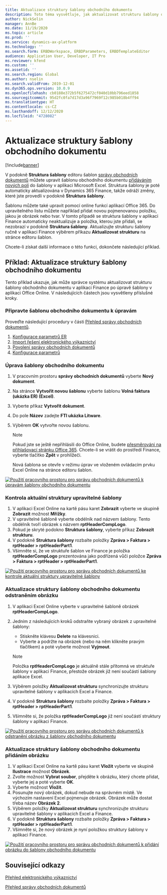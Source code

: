 ```yaml
---
title: Aktualizace struktury šablony obchodního dokumentu
description: Toto téma vysvětluje, jak aktualizovat strukturu šablony obchodního dokumentu pomocí funkce správy obchodních dokumentů.
author: NickSelin
manager: AnnBe
ms.date: 11/19/2020
ms.topic: article
ms.prod: ''
ms.service: dynamics-ax-platform
ms.technology: ''
ms.search.form: ERBDWorkspace, ERBDParameters, ERBDTemplateEditor
audience: Application User, Developer, IT Pro
ms.reviewer: kfend
ms.custom: ''
ms.assetid: ''
ms.search.region: Global
ms.author: nselin
ms.search.validFrom: 2019-12-01
ms.dyn365.ops.version: 10.0.9
ms.openlocfilehash: cb0188e372b5f6275472cf040d10bb796eed1858
ms.sourcegitcommit: 95d2fc0fa7d17d3a96f7969f12c985b018b4ff94
ms.translationtype: HT
ms.contentlocale: cs-CZ
ms.lasthandoff: 12/12/2020
ms.locfileid: "4728082"
---
```

# <a name="update-the-structure-of-a-business-document-template"></a>Aktualizace struktury šablony obchodního dokumentu 

[!include[banner](../includes/banner.md)]

V podokně **Struktura šablony** editoru šablon [správy obchodních dokumentů](er-business-document-management.md) můžete upravit šablonu obchodního dokumentu [přidáváním nových polí](er-bdm-add-field-to-excel-template.md) do šablony v aplikaci Microsoft Excel. Struktura šablony je poté automaticky aktualizována v Dynamics 365 Finance, takže odráží změny, které jste provedli v podokně **Struktura šablony**.

Šablonu můžete také upravit pomocí online funkcí aplikací Office 365. Do upravitelného listu můžete například přidat novou pojmenovanou položku, jakou je obrázek nebo tvar. V tomto případě se struktura šablony v aplikaci Finance automaticky neaktualizuje a položka, kterou jste přidali, se nezobrazí v podokně **Struktura šablony**. Aktualizujte strukturu šablony ručně v aplikaci Finance výběrem příkazu **Aktualizovat strukturu** na stránce editoru šablon.

Chcete-li získat další informace o této funkci, dokončete následující příklad.

## <a name="example-update-the-structure-of-a-business-document-template"></a>Příklad: Aktualizace struktury šablony obchodního dokumentu

Tento příklad ukazuje, jak může správce systému aktualizovat strukturu šablony obchodního dokumentu v aplikaci Finance po úpravě šablony v aplikaci Office Online. V následujících částech jsou vysvětleny příslušné kroky.

### <a name="prepare-a-business-document-template-for-editing"></a>Připravte šablonu obchodního dokumentu k úpravám

Proveďte následující procedury v části [Přehled správy obchodních dokumentů](er-business-document-management.md).

1. [Konfigurace parametrů ER](er-business-document-management.md#configure-er-parameters)
2. [Import řešení elektronického výkaznictví](er-business-document-management.md#import-er-solutions)
3. [Povolení správy obchodních dokumentů](er-business-document-management.md#enable-business-document-management)
4. [Konfigurace parametrů](er-business-document-management.md#configure-parameters)

### <a name="edit-a-business-document-template"></a>Úprava šablony obchodního dokumentu

1. V pracovním prostoru **správy obchodních dokumentů** vyberte **Nový dokument**.
2. Na stránce **Vytvořit novou šablonu** vyberte šablonu **Volná faktura (ukázka ER) (Excel)**.
3. Vyberte příkaz **Vytvořit dokument**.
4. Do pole **Název** zadejte **FTI ukázka Litware**.
5. Výběrem **OK** vytvořte novou šablonu.

    > [!NOTE]
    > Pokud jste se ještě nepřihlásili do Office Online, budete [přesměrováni na přihlašovací stránku Office 365](er-business-document-management.md#frequently-asked-questions). Chcete-li se vrátit do prostředí Finance, vyberte tlačítko **Zpět** v prohlížeči.

    Nová šablona se otevře v režimu úprav ve vloženém ovládacím prvku Excel Online na stránce editoru šablon.

[![Použití pracovního prostoru pro správu obchodních dokumentů k úpravám šablony obchodního dokumentu](./media/er-bdm-update-structure1.gif)](./media/er-bdm-update-structure1.gif)

### <a name="review-the-current-structure-of-the-editable-template"></a>Kontrola aktuální struktury upravitelné šablony

1. V aplikaci Excel Online na kartě pásu karet **Zobrazit** vyberte ve skupině **Zobrazit** možnost **Mřížky**.
2. V upravitelné šabloně vyberte obdélník nad názvem šablony. Tento obdélník tvoří obrázek s názvem **rptHeaderCompLogo**.
3. Pokud je skryté podokno **Struktura šablony**, vyberte příkaz **Zobrazit strukturu**.
4. V podokně **Struktura šablony** rozbalte položky **Zpráva \> Faktura \> rptHeader \> rptHeaderPart1**.
5. Všimněte si, že ve struktuře šablon ve Finance je položka **rptHeaderCompLogo** prezentována jako podřízená vůči položce **Zpráva \> Faktura \> rptHeader \> rptHeaderPart1**.

[![Použití pracovního prostoru pro správu obchodních dokumentů ke kontrole aktuální struktury upravitelné šablony](./media/er-bdm-update-structure2.gif)](./media/er-bdm-update-structure2.gif)

### <a name="update-the-structure-of-a-business-document-template-by-deleting-a-picture"></a>Aktualizace struktury šablony obchodního dokumentu odstraněním obrázku

1. V aplikaci Excel Online vyberte v upravitelné šabloně obrázek **rptHeaderCompLogo**.
2. Jedním z následujících kroků odstraňte vybraný obrázek z upravitelné šablony:

    - Stiskněte klávesu **Delete** na klávesnici.
    - Vyberte a podržte na obrázek (nebo na něm klikněte pravým tlačítkem) a poté vyberte možnost **Vyjmout**.

    > [!NOTE]
    > Položka **rptHeaderCompLogo** je aktuálně stále přítomná ve struktuře šablony v aplikaci Finance, přestože obrázek již není součástí šablony aplikace Excel.

3. Výběrem položky **Aktualizovat strukturu** synchronizujte strukturu upravitelné šablony v aplikacích Excel a Finance.
4. V podokně **Struktura šablony** rozbalte položky **Zpráva \> Faktura \> rptHeader \> rptHeaderPart1**.
5. Všimněte si, že položka **rptHeaderCompLogo** již není součástí struktury šablony v aplikaci Finance.

[![Použití pracovního prostoru pro správu obchodních dokumentů k odstranění obrázku z šablony obchodního dokumentu](./media/er-bdm-update-structure3.gif)](./media/er-bdm-update-structure3.gif)

### <a name="update-the-structure-of-a-business-document-template-by-adding-a-picture"></a>Aktualizace struktury šablony obchodního dokumentu přidáním obrázku

1. V aplikaci Excel Online na kartě pásu karet **Vložit** vyberte ve skupině **Ilustrace** možnost **Obrázek**.
2. Zvolte možnost **Vybrat soubor**, přejděte k obrázku, který chcete přidat, vyberte jej a poté vyberte **OK**.
3. Vyberte možnost **Vložit**.
4. Posunujte nový obrázek, dokud nebude na správném místě. Ve výchozím nastavení Excel pojmenuje obrázek. Obrázek může dostat třeba název **Obrázek 2**.
5. Výběrem položky **Aktualizovat strukturu** synchronizujte strukturu upravitelné šablony v aplikacích Excel a Finance.
6. V podokně **Struktura šablony** rozbalte položky **Zpráva \> Faktura \> rptHeader \> rptHeaderPart1**.
7. Všimněte si, že nový obrázek je nyní položkou struktury šablony v aplikaci Finance.

[![Použití pracovního prostoru pro správu obchodních dokumentů k přidání obrázku do šablony obchodního dokumentu](./media/er-bdm-update-structure4.gif)](./media/er-bdm-update-structure4.gif)

## <a name="related-links"></a>Související odkazy

[Přehled elektronického výkaznictví](general-electronic-reporting.md)

[Přehled správy obchodních dokumentů](er-business-document-management.md)
